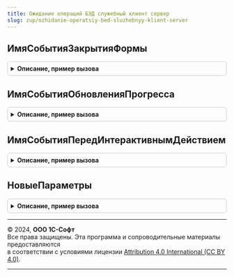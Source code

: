 ```yaml
---
title: Ожидание операций БЭД служебный клиент сервер
slug: zup/ozhidanie-operatsiy-bed-sluzhebnyy-klient-server
---
```



## ИмяСобытияЗакрытияФормы
<details style="margin: 1em 0; padding: 0.5em; border: 1px solid #ccc; border-radius: 6px;">

<summary style="font-weight: bold; cursor: pointer;">Описание, пример вызова</summary>

```bsl

Функция ИмяСобытияЗакрытияФормы() Экспорт
```

Пример вызова
```bsl
Результат = ОжиданиеОперацийБЭДСлужебныйКлиентСервер.ИмяСобытияЗакрытияФормы() 
```
</details>

## ИмяСобытияОбновленияПрогресса
<details style="margin: 1em 0; padding: 0.5em; border: 1px solid #ccc; border-radius: 6px;">

<summary style="font-weight: bold; cursor: pointer;">Описание, пример вызова</summary>

```bsl

Функция ИмяСобытияОбновленияПрогресса() Экспорт
```

Пример вызова
```bsl
Результат = ОжиданиеОперацийБЭДСлужебныйКлиентСервер.ИмяСобытияОбновленияПрогресса() 
```
</details>

## ИмяСобытияПередИнтерактивнымДействием
<details style="margin: 1em 0; padding: 0.5em; border: 1px solid #ccc; border-radius: 6px;">

<summary style="font-weight: bold; cursor: pointer;">Описание, пример вызова</summary>

```bsl

Функция ИмяСобытияПередИнтерактивнымДействием() Экспорт
```

Пример вызова
```bsl
Результат = ОжиданиеОперацийБЭДСлужебныйКлиентСервер.ИмяСобытияПередИнтерактивнымДействием() 
```
</details>

## НовыеПараметры
<details style="margin: 1em 0; padding: 0.5em; border: 1px solid #ccc; border-radius: 6px;">

<summary style="font-weight: bold; cursor: pointer;">Описание, пример вызова</summary>

```bsl

// Конструктор параметров ожидания операции.
//
// Возвращаемое значение:
// 	Структура - Описание:
// * ПроцентПрогресса - Число - число процентов выполнения операции. Если не задано, индикатор прогресса выводиться не будет.
// * ТекстСообщения - Строка - текст сообщения, который будет выведен напротив "колеса" ожидания.
// * Заголовок - Строка - текст, который будет выведен в заголовке формы.
// * ОперацияЗавершена - Булево - признак того что форму ожидания нужно перевести в состояние завершенной операции.
Функция НовыеПараметры() Экспорт
```

Пример вызова
```bsl
Результат = ОжиданиеОперацийБЭДСлужебныйКлиентСервер.НовыеПараметры() 
```
</details>

---

© 2024, **ООО 1С-Софт**  
Все права защищены. Эта программа и сопроводительные материалы предоставляются  
в соответствии с условиями лицензии [Attribution 4.0 International (CC BY 4.0)](https://creativecommons.org/licenses/by/4.0/legalcode).

---

